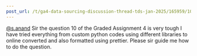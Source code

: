 ```yaml
---
post_url: /t/ga4-data-sourcing-discussion-thread-tds-jan-2025/165959/100
---
```

[@s.anand](/u/s.anand) Sir the question 10 of the Graded Assignment 4 is very tough I have tried everything from custom python codes using different libraries to online converted and also formatted using prettier. Please sir guide me how to do the question.